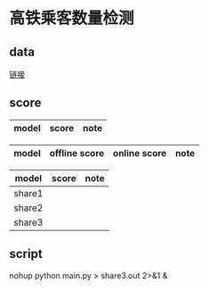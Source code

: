 # 高铁乘客数量检测
## data
[链接](https://god.yanxishe.com/94)
## score
|model|score|note|
|:---:|:---:|:---:|

|model|offline score|online score|note|
|:---:|:---:|:---:|:---:|


|model|score|note|
|:---:|:---:|:---:|
|share1||
|share2||
|share3||

## script
nohup python main.py  > share3.out 2>&1 &


